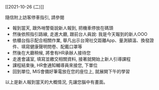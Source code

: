 

[[2021-10-26 (二)]]

隨信附上訪客停車指引, 請參閱
 - 報到當天, 跟外哨警衛說新人報到, 把機車停放在碼頭
 - 然後依照指引路線, 走進大廳, 跟前台人員說: 我是今天報到的新人OOO
 - 依櫃台指示配合相關作業, 舉凡出示台灣社交距離App、量測額溫、換發證件、填寫健康聲明問卷、配戴口罩等
 - 然後在大廳稍候, 將會有HR承辦人接待您
 - 走進會議室, 填寫並繳交相關資料, 接著就開始上新人引導課程
 - 課程結束後, HR會通知輔導員來接您, 下單位
 - 回到單位, MIS會備好筆電放在您的座位上, 就展開下午的學習

以上是新人報到當天的大概情況, 先讓您腦中有畫面。

